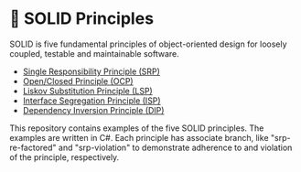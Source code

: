 # 🧱 SOLID Principles
SOLID is five fundamental principles of object-oriented design for loosely coupled, testable and maintainable software.

* [Single Responsibility Principle (SRP)](https://github.com/ramzan-ali-suzan/SOLID/tree/master/SRP)
* [Open/Closed Principle (OCP)](https://github.com/ramzan-ali-suzan/SOLID/tree/master/OCP)
* [Liskov Substitution Principle (LSP)](https://github.com/ramzan-ali-suzan/SOLID/tree/master/LSP)
* [Interface Segregation Principle (ISP)](https://github.com/ramzan-ali-suzan/SOLID/tree/master/ISP)
* [Dependency Inversion Principle (DIP)](https://github.com/ramzan-ali-suzan/SOLID/tree/master/DIP)

This repository contains examples of the five SOLID principles. The examples are written in C#. Each principle has associate branch, like "srp-re-factored" and "srp-violation" to demonstrate adherence to and violation of the principle, respectively.
